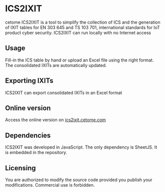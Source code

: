# ICS2IXIT
cetome ICS2IXIT is a tool to simplify the collection of ICS and the generation of IXIT tables for EN 303 645 and TS 103 701, international standards for IoT product cyber security.
ICS2IXIT can run locally with no Internet access

## Usage
Fill-in the ICS table by hand or upload an Excel file using the right format.
The consolidated IXITs are automatically updated.

## Exporting IXITs
ICS2IXIT can export consolidated IXITs in an Excel format

## Online version
Access the online version on [ics2ixit.cetome.com](https://ics2ixit.cetome.com)


## Dependencies
ICS2IXIT was developed in JavaScript.
The only dependency is SheetJS. It is embedded in the repository.

## Licensing
You are authorized to modify the source code provided you publish your modifications.
Commercial use is forbidden. 
